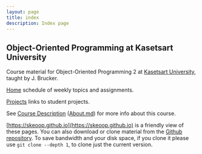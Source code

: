```yaml
---
layout: page
title: index
description: Index page
---
```


## Object-Oriented Programming at Kasetsart University

Course material for Object-Oriented Programming 2 at [Kasetsart University](http://www.ku.th), taught by J. Brucker.

[Home](http://skeoop.github.io/Home) schedule of weekly topics and assignments.

[Projects](http://skeoop.github.io/projects) links to student projects.

See [Course Description](https://skeoop.github.io/About) ([About.md](About.md)) for more info about this course.

[https://skeoop.github.io](https://skeoop.github.io) is a friendly view of these pages. You can also download or clone material from the [Github repository](https://github.com/skeoop/skeoop.github.io/). To save bandwidth and your disk space, if you clone it please use `git clone --depth 1`, to clone just the current version.
